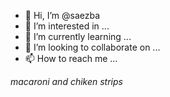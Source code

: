 - 👋 Hi, I’m @saezba
- 👀 I’m interested in ...
- 🌱 I’m currently learning ...
- 💞️ I’m looking to collaborate on ...
- 📫 How to reach me ...

*macaroni and chiken strips*

<!---
saezba/saezba is a ✨ special ✨ repository because its `README.md` (this file) appears on your GitHub profile.
You can click the Preview link to take a look at your changes.
--->
